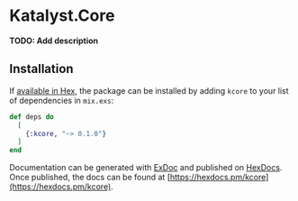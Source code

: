 # Katalyst.Core

**TODO: Add description**

## Installation

If [available in Hex](https://hex.pm/docs/publish), the package can be installed
by adding `kcore` to your list of dependencies in `mix.exs`:

```elixir
def deps do
  [
    {:kcore, "~> 0.1.0"}
  ]
end
```

Documentation can be generated with [ExDoc](https://github.com/elixir-lang/ex_doc)
and published on [HexDocs](https://hexdocs.pm). Once published, the docs can
be found at [https://hexdocs.pm/kcore](https://hexdocs.pm/kcore).

